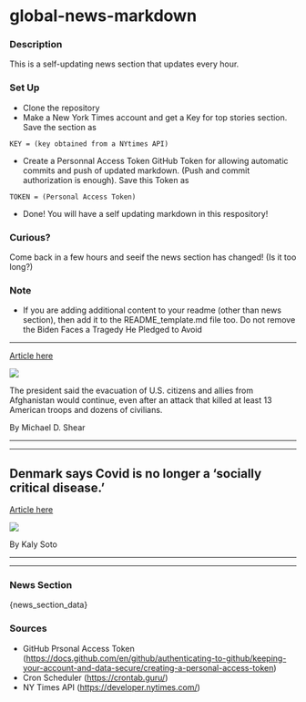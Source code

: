 # global-news-markdown

### Description 
This is a self-updating news section that updates every hour.

### Set Up 
* Clone the repository
* Make a New York Times account and get a Key for top stories section. Save the section as 
 ```
 KEY = (key obtained from a NYtimes API)
 ```
*  Create a Personnal Access Token GitHub Token for allowing automatic commits and push of updated markdown. (Push and commit authorization is enough). Save this Token as 
```
TOKEN = (Personal Access Token)
```
* Done! You will have a self updating markdown in this respository!

### Curious?
Come back in a few hours and seeif the news section has changed! (Is it too long?)

### Note
* If you are adding additional content to your readme (other than news section), then add it to the README_template.md file too. Do not remove the Biden Faces a Tragedy He Pledged to Avoid
-----------------------------------------

[Article here](https://www.nytimes.com/2021/08/27/us/politics/biden-afghanistan-attack.html)

[![](https://static01.nyt.com/images/2021/08/26/us/politics/26dc-biden-afghan-sub/merlin_193726515_20bd649a-3265-4de3-93ab-0a595f16f0da-superJumbo.jpg)](https://www.nytimes.com/2021/08/27/us/politics/biden-afghanistan-attack.html)

The president said the evacuation of U.S. citizens and allies from Afghanistan would continue, even after an attack that killed at least 13 American troops and dozens of civilians.

By Michael D. Shear

* * *

* * *

Denmark says Covid is no longer a ‘socially critical disease.’
--------------------------------------------------------------

[Article here](https://www.nytimes.com/2021/08/27/world/denmark-says-covid-is-no-longer-a-socially-critical-disease.html)

[![](https://static01.nyt.com/images/2021/08/27/lens/27virus-briefing-denmark-01/27virus-briefing-denmark-01-superJumbo.jpg)](https://www.nytimes.com/2021/08/27/world/denmark-says-covid-is-no-longer-a-socially-critical-disease.html)

By Kaly Soto

* * *

* * *

### News Section 
{news_section_data}


### Sources 
* GitHub Prsonal Access Token (https://docs.github.com/en/github/authenticating-to-github/keeping-your-account-and-data-secure/creating-a-personal-access-token)
* Cron Scheduler (https://crontab.guru/)
* NY Times API (https://developer.nytimes.com/)

